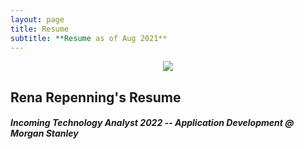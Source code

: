 ```yaml
---
layout: page
title: Resume
subtitle: **Resume as of Aug 2021**
---
```



<p style="text-align:center;"><img src="{{ '/docs/RepenningResume-August2021.pdf' | relative_url }}" /></p>



## Rena Repenning's Resume


##### Incoming Technology Analyst 2022 -- Application Development @ Morgan Stanley
  
<!--   
<object data=”/docs/RepenningResume-August2021.pdf#page=1" type=”application/pdf” width=”100%” height=”100%”>
                                            -->


